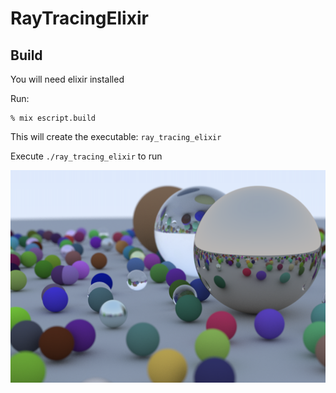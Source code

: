 # RayTracingElixir

## Build

You will need elixir installed

Run:
```
% mix escript.build
```

This will create the executable: `ray_tracing_elixir`

Execute `./ray_tracing_elixir` to run

![Rendering of many spheres using the ray tracer](./capstone_image.png)
